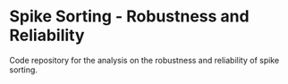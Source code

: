 # Spike Sorting - Robustness and Reliability
Code repository for the analysis on the robustness and reliability of spike sorting.
